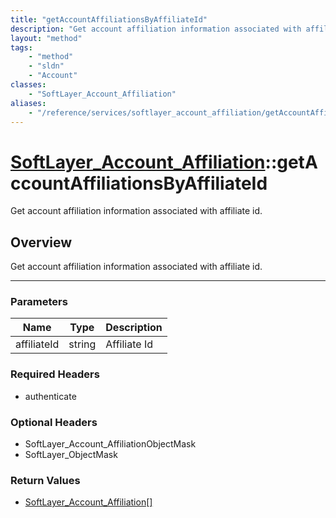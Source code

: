 ```yaml
---
title: "getAccountAffiliationsByAffiliateId"
description: "Get account affiliation information associated with affiliate id."
layout: "method"
tags:
    - "method"
    - "sldn"
    - "Account"
classes:
    - "SoftLayer_Account_Affiliation"
aliases:
    - "/reference/services/softlayer_account_affiliation/getAccountAffiliationsByAffiliateId"
---
```

# [SoftLayer_Account_Affiliation](/reference/services/SoftLayer_Account_Affiliation)::getAccountAffiliationsByAffiliateId

Get account affiliation information associated with affiliate id.


## Overview 
Get account affiliation information associated with affiliate id. 

-----

### Parameters 
|Name | Type | Description |
| --- | --- | --- |
|affiliateId| string| Affiliate Id|


### Required Headers
* authenticate


### Optional Headers
* SoftLayer_Account_AffiliationObjectMask
* SoftLayer_ObjectMask

### Return Values
* <a href='/reference/datatypes/SoftLayer_Account_Affiliation'>SoftLayer_Account_Affiliation[] </a>




